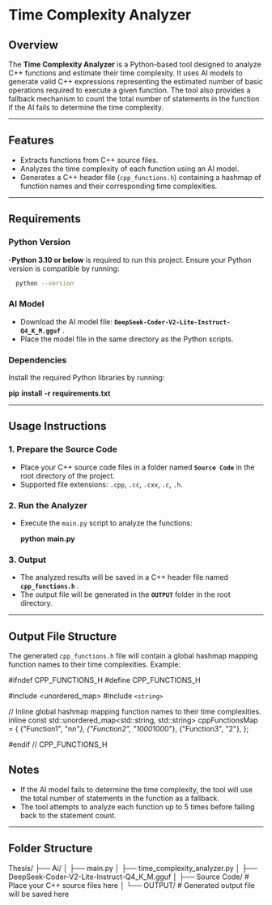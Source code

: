 # Time Complexity Analyzer

## Overview

The **Time Complexity Analyzer** is a Python-based tool designed to analyze C++ functions and estimate their time complexity. It uses AI models to generate valid C++ expressions representing the estimated number of basic operations required to execute a given function. The tool also provides a fallback mechanism to count the total number of statements in the function if the AI fails to determine the time complexity.

---

## Features

- Extracts functions from C++ source files.
- Analyzes the time complexity of each function using an AI model.
- Generates a C++ header file (`cpp_functions.h`) containing a hashmap of function names and their corresponding time complexities.

---

## Requirements

### Python Version

-**Python 3.10 or below** is required to run this project. Ensure your Python version is compatible by running:

```bash
  python --version
```


### AI Model

* Download the AI model file:  **`DeepSeek-Coder-V2-Lite-Instruct-Q4_K_M.gguf`** .
* Place the model file in the same directory as the Python scripts.

### Dependencies

Install the required Python libraries by running:

**pip** **install** **-r** **requirements.txt**

---

## Usage Instructions

### 1. Prepare the Source Code

* Place your C++ source code files in a folder named **`Source Code`** in the root directory of the project.
* Supported file extensions: `.cpp`, `.cc`, `.cxx`, `.c`, `.h`.

### 2. Run the Analyzer

* Execute the `main.py` script to analyze the functions:

  **python** **main.py**

### 3. Output

* The analyzed results will be saved in a C++ header file named  **`cpp_functions.h`** .
* The output file will be generated in the **`OUTPUT`** folder in the root directory.

---

## Output File Structure

The generated `cpp_functions.h` file will contain a global hashmap mapping function names to their time complexities. Example:


#ifndef CPP_FUNCTIONS_H
#define CPP_FUNCTIONS_H

#include <unordered_map>
#include `<string>`

// Inline global hashmap mapping function names to their time complexities.
inline const std::unordered_map<std::string, std::string> cppFunctionsMap = {
    {"Function1", "n*n"},
    {"Function2", "1000*1000"},
    {"Function3", "2"},
};

#endif // CPP_FUNCTIONS_H

## Notes

* If the AI model fails to determine the time complexity, the tool will use the total number of statements in the function as a fallback.
* The tool attempts to analyze each function up to 5 times before falling back to the statement count.

---

## Folder Structure

Thesis/
├── Ai/
│   ├── main.py
│   ├── time_complexity_analyzer.py
│   ├── DeepSeek-Coder-V2-Lite-Instruct-Q4_K_M.gguf
│   ├── Source Code/  # Place your C++ source files here
│   └── OUTPUT/       # Generated output file will be saved here
